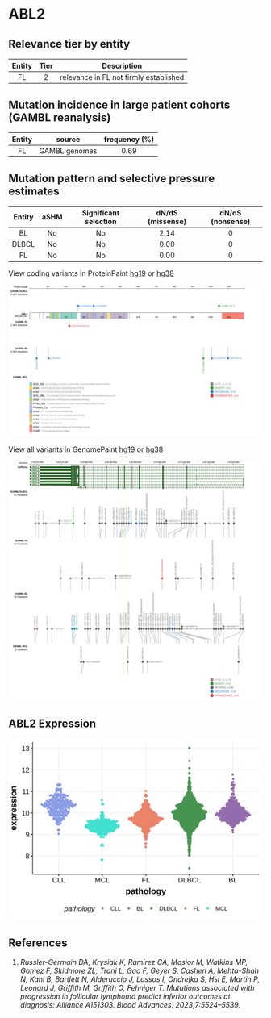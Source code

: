 # ABL2

## Relevance tier by entity

|Entity|Tier|Description                           |
|:------:|:----:|--------------------------------------|
|FL    |2   |relevance in FL not firmly established|

## Mutation incidence in large patient cohorts (GAMBL reanalysis)

|Entity|source       |frequency (%)|
|:------:|:-------------:|:-------------:|
|FL    |GAMBL genomes|0.69         |

## Mutation pattern and selective pressure estimates

|Entity|aSHM|Significant selection|dN/dS (missense)|dN/dS (nonsense)|
|:------:|:----:|:---------------------:|:----------------:|:----------------:|
|BL    |No  |No                   |2.14            |0               |
|DLBCL |No  |No                   |0.00            |0               |
|FL    |No  |No                   |0.00            |0               |


View coding variants in ProteinPaint [hg19](https://morinlab.github.io/LLMPP/GAMBL/ABL2_protein.html)  or [hg38](https://morinlab.github.io/LLMPP/GAMBL/ABL2_protein_hg38.html)

![image](images/proteinpaint/ABL2_NM_007314.svg)

View all variants in GenomePaint [hg19](https://morinlab.github.io/LLMPP/GAMBL/ABL2.html)  or [hg38](https://morinlab.github.io/LLMPP/GAMBL/ABL2_hg38.html)

![image](images/proteinpaint/ABL2.svg)
## ABL2 Expression
![image](images/gene_expression/ABL2_by_pathology.svg)

## References
1.  *Russler-Germain DA, Krysiak K, Ramirez CA, Mosior M, Watkins MP, Gomez F, Skidmore ZL, Trani L, Gao F, Geyer S, Cashen A, Mehta-Shah N, Kahl B, Bartlett N, Alderuccio J, Lossos I, Ondrejka S, Hsi E, Martin P, Leonard J, Griffith M, Griffith O, Fehniger T. Mutations associated with progression in follicular lymphoma predict inferior outcomes at diagnosis: Alliance A151303. Blood Advances. 2023;7:5524–5539.* 


<!-- ORIGIN: russler-germainMutationsAssociatedProgression2023a -->
<!-- FL: russler-germainMutationsAssociatedProgression2023a -->
